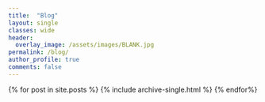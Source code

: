```yaml
---
title:  "Blog"
layout: single
classes: wide
header:
  overlay_image: /assets/images/BLANK.jpg
permalink: /blog/
author_profile: true
comments: false
---
```


{% for post in site.posts %}
  {% include archive-single.html %}
{% endfor%}
